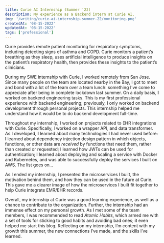 ```yaml
---
title: Curie AI Internship (Summer ‘22)
description: My experience as a Backend intern at Curie AI.
img: '/writing/curie-ai-internship-summer-22/monitoring.png'
createdAt: '08-15-2022'
updatedAt: '08-15-2022'
tags: ['professional']
---
```


Curie provides remote patient monitoring for respiratory symptoms, including detecting signs of asthma and COPD. Curie monitors a patient’s breathing as they sleep, uses artificial intelligence to produce insights on the patient’s respiratory health, then provides these insights to the patient’s clinicians.

During my SWE internship with Curie, I worked remotely from San Jose. Since many people on the team are located nearby in the Bay, I got to meet and bond with a lot of the team over a team lunch: something I’ve come to appreciate after being in complete lockdown last summer. On a daily basis, I worked on backend engineering tasks. This is my first professional experience with backend engineering; previously, I only worked on backend development through personal projects. This internship helped me understand how it would be to do backend development full-time.

Throughout my internship, I worked on projects related to EHR integrations with Curie. Specifically, I worked on a wrapper API, and data transformer. As I developed, I learned about many technologies I had never used before: I learned about dependency injection design pattern in which objects, functions, or other data are _received_ by functions that need them, rather than created or requested; I learned how JWTs can be used for authentication; I learned about deploying and scaling a service with Docker and Kubernetes, and was able to successfully deploy the services I built on AWS. The list goes on…

As I ended my internship, I presented the microservices I built, the motivation behind them, and how they can be used in the future at Curie. This gave me a clearer image of how the microservices I built fit together to help Curie integrate EMR/EHR records.

Overall, my internship at Curie was a good learning experience, as well as a chance to contribute to the organization. Further, the internship had an immense effect on my personal growth. As I met some of the team members, I was recommended to read _Atomic Habits_, which armed me with a set of tools for sticking to good habits and avoiding bad ones; it even helped me start this blog. Reflecting on my internship, I’m content with my growth this summer, the new connections I’ve made, and the skills I’ve learned.
